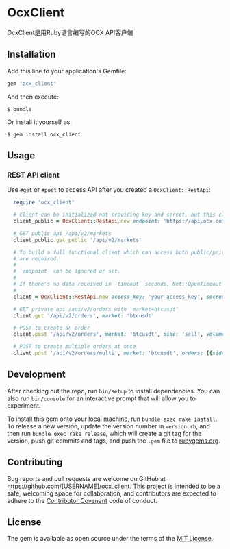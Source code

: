 # OcxClient

OcxClient是用Ruby语言编写的OCX API客户端

## Installation

Add this line to your application's Gemfile:

```ruby
gem 'ocx_client'
```

And then execute:

    $ bundle

Or install it yourself as:

    $ gem install ocx_client

## Usage

### REST API client ###

Use `#get` or `#post` to access API after you created a `OcxClient::RestApi`:

```ruby
  require 'ocx_client'

  # Client can be initialized not providing key and sercet, but this client can only access public APIs
  client_public = OcxClient::RestApi.new endpoint: 'https://api.ocx.com'

  # GET public api /api/v2/markets
  client_public.get_public '/api/v2/markets'

  # To build a full functional client which can access both public/private api, access_key/secret_key
  # are required.
  #
  # `endpoint` can be ignored or set.
  #
  # If there's no data received in `timeout` seconds, Net::OpenTimeout will be raised. Default to 60.
  #
  client = OcxClient::RestApi.new access_key: 'your_access_key', secret_key: 'your_secret_key', endpoint: 'https://api.ocx.com', timeout: 60

  # GET private api /api/v2/orders with 'market=btcusdt'
  client.get '/api/v2/orders', market: 'btcusdt'

  # POST to create an order
  client.post '/api/v2/orders', market: 'btcusdt', side: 'sell', volume: '0.11', price: '8000.0'

  # POST to create multiple orders at once
  client.post '/api/v2/orders/multi', market: 'btcusdt', orders: [{side: 'buy', volume: '0.15', price: '8000.0'}, {side: 'sell', volume: '0.16', price: '8001'}]
```

## Development

After checking out the repo, run `bin/setup` to install dependencies. You can also run `bin/console` for an interactive prompt that will allow you to experiment.

To install this gem onto your local machine, run `bundle exec rake install`. To release a new version, update the version number in `version.rb`, and then run `bundle exec rake release`, which will create a git tag for the version, push git commits and tags, and push the `.gem` file to [rubygems.org](https://rubygems.org).

## Contributing

Bug reports and pull requests are welcome on GitHub at https://github.com/[USERNAME]/ocx_client. This project is intended to be a safe, welcoming space for collaboration, and contributors are expected to adhere to the [Contributor Covenant](http://contributor-covenant.org) code of conduct.


## License

The gem is available as open source under the terms of the [MIT License](http://opensource.org/licenses/MIT).


